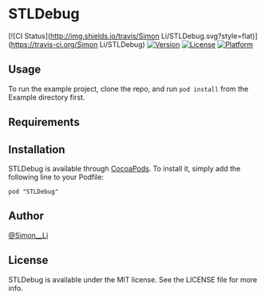 # STLDebug

[![CI Status](http://img.shields.io/travis/Simon Li/STLDebug.svg?style=flat)](https://travis-ci.org/Simon Li/STLDebug)
[![Version](https://img.shields.io/cocoapods/v/STLDebug.svg?style=flat)](http://cocoadocs.org/docsets/STLDebug)
[![License](https://img.shields.io/cocoapods/l/STLDebug.svg?style=flat)](http://cocoadocs.org/docsets/STLDebug)
[![Platform](https://img.shields.io/cocoapods/p/STLDebug.svg?style=flat)](http://cocoadocs.org/docsets/STLDebug)

## Usage

To run the example project, clone the repo, and run `pod install` from the Example directory first.

## Requirements

## Installation

STLDebug is available through [CocoaPods](http://cocoapods.org). To install
it, simply add the following line to your Podfile:

    pod "STLDebug"

## Author

[@Simon__Li](https://twitter.com/Simon__LI)

## License

STLDebug is available under the MIT license. See the LICENSE file for more info.

